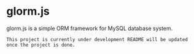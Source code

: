 # glorm.js
glorm.js is a simple ORM framework for MySQL database system.

`This project is currently under development README will be updated once the project is done.`